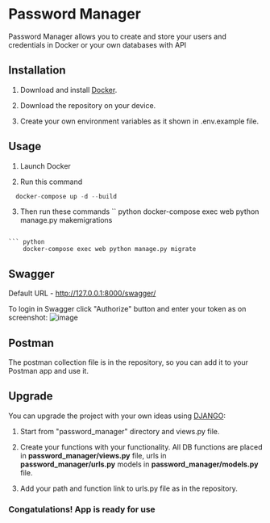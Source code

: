# Password Manager

Password Manager allows you to create and store your users and credentials in Docker or your own databases with API

## Installation

1. Download and install [Docker](https://www.docker.com/).

2. Download the repository on your device.

3. Create your own environment variables as it shown in .env.example file.

## Usage
1. Launch Docker

2. Run this command
```python
  docker-compose up -d --build
```
3. Then run these commands
`` python
    docker-compose exec web python manage.py makemigrations
```

``` python
    docker-compose exec web python manage.py migrate
```

## Swagger
Default URL - http://127.0.0.1:8000/swagger/

To login in Swagger click "Authorize" button and enter your token as on screenshot:
![image](https://github.com/dimverrr/password_manager_python/assets/118119126/bbdf4ed3-2da8-4b71-ba2e-a5fbe1c185b2)

## Postman

The postman collection file is in the repository, so you can add it to your Postman app and use it.


## Upgrade
You can upgrade the project with your own ideas using [DJANGO](https://www.djangoproject.com/):
1. Start from "password_manager" directory and views.py file.

2. Create your functions with your functionality.
All DB functions are placed in **password_manager/views.py** file, urls in **password_manager/urls.py** models in **password_manager/models.py** file.

3. Add your path and function link to urls.py file as in the repository.

### Congatulations! App is ready for use
